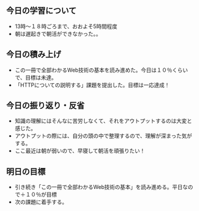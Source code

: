## 今日の学習について
- 13時〜１８時ごろまで、おおよそ5時間程度
- 朝は遅起きで朝活ができなかった。。
## 今日の積み上げ
- この一冊で全部わかるWeb技術の基本を読み進めた。今日は１０％くらいで、目標は未達。
- 「HTTPについての説明する」課題を提出した。目標は一応達成！
## 今日の振り返り・反省
- 知識の理解にはそんなに苦労しなくて、それをアウトプットするのは大変と感じた。
- アウトプットの際には、自分の頭の中で整理するので、理解が深まった気がする。
- ここ最近は朝が弱いので、早寝して朝活を頑張りたい！
## 明日の目標
- 引き続き「この一冊で全部わかるWeb技術の基本」を読み進める。平日なので＋１０％が目標
- 次の課題に着手する。
